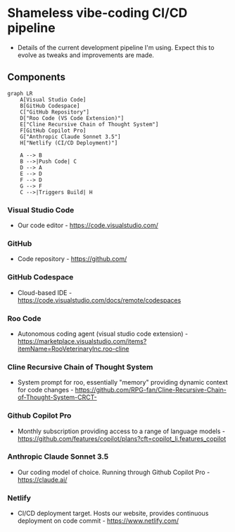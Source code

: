 # Shameless vibe-coding CI/CD pipeline
- Details of the current development pipeline I'm using. Expect this to evolve as tweaks and improvements are made.

## Components

```mermaid
graph LR
    A[Visual Studio Code]
    B[GitHub Codespace]
    C["GitHub Repository"]
    D["Roo Code (VS Code Extension)"]
    E["Cline Recursive Chain of Thought System"]
    F[GitHub Copilot Pro]
    G["Anthropic Claude Sonnet 3.5"]
    H["Netlify (CI/CD Deployment)"]

    A --> B
    B -->|Push Code| C
    D --> A
    E --> D
    F --> D
    G --> F
    C -->|Triggers Build| H
```

### Visual Studio Code
- Our code editor - https://code.visualstudio.com/

### GitHub
- Code repository - https://github.com/

### GitHub Codespace
- Cloud-based IDE - https://code.visualstudio.com/docs/remote/codespaces

### Roo Code
- Autonomous coding agent (visual studio code extension) - https://marketplace.visualstudio.com/items?itemName=RooVeterinaryInc.roo-cline

### Cline Recursive Chain of Thought System
- System prompt for roo, essentially "memory" providing dynamic context for code changes - https://github.com/RPG-fan/Cline-Recursive-Chain-of-Thought-System-CRCT-

### Github Copilot Pro
- Monthly subscription providing access to a range of language models - https://github.com/features/copilot/plans?cft=copilot_li.features_copilot

### Anthropic Claude Sonnet 3.5
- Our coding model of choice. Running through Github Copilot Pro - https://claude.ai/

### Netlify
- CI/CD deployment target. Hosts our website, provides continuous deployment on code commit - https://www.netlify.com/
